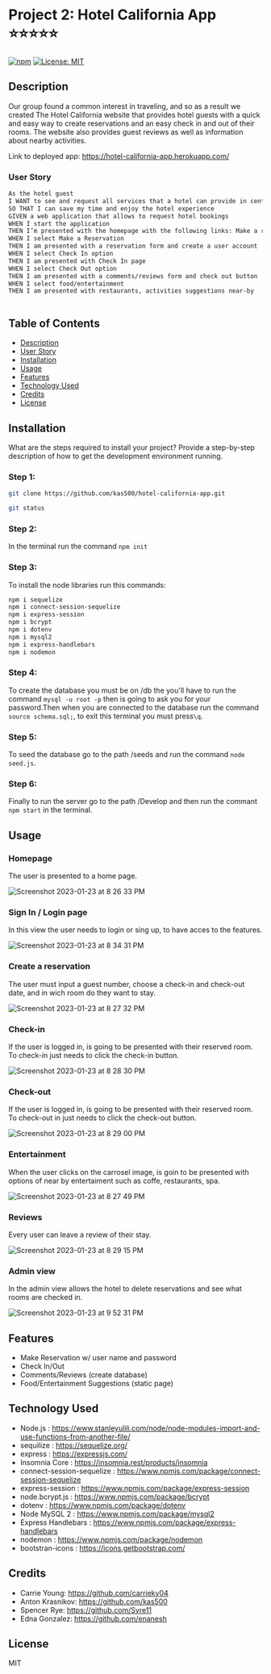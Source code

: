 # Project 2:  Hotel California App  :star::star::star::star::star:


[![npm](https://badge.fury.io/js/inquirer.svg)](http://badge.fury.io/js/inquirer)
  [![License: MIT](https://img.shields.io/badge/License-MIT-yellow.svg)](https://opensource.org/licenses/MIT)
  
  
 ## Description
 
 
Our group found a common interest in traveling, and so as a result we created The Hotel California website that provides hotel guests with a quick and easy way to create reservations and an easy  check in and out of their rooms. The website also provides guest reviews as well as information about nearby activities.

Link to deployed app: https://hotel-california-app.herokuapp.com/



### User Story

```sh
As the hotel guest
I WANT to see and request all services that a hotel can provide in central web app
SO THAT I can save my time and enjoy the hotel experience
GIVEN a web application that allows to request hotel bookings
WHEN I start the application
THEN I’m presented with the homepage with the following links: Make a reservation, Check In/Out, leave comments/reviews, Food/entertainment suggestions
WHEN I select Make a Reservation
THEN I am presented with a reservation form and create a user account
WHEN I select Check In option
THEN I am presented with Check In page
WHEN I select Check Out option
THEN I am presented with a comments/reviews form and check out button
WHEN I select food/entertainment
THEN I am presented with restaurants, activities suggestions near-by



```






## Table of Contents
- [Description](#description)
- [User Story](#user-story)
- [Installation](#installation)
- [Usage](#usage)
- [Features](#features)
- [Technology Used](#technology-used)
- [Credits](#credits)
- [License](#license)

## Installation
What are the steps required to install your project? Provide a step-by-step description of how to get the development environment running.




### Step 1:

```sh
git clone https://github.com/kas500/hotel-california-app.git

git status 
```

### Step 2:

In the terminal run the command `npm init`

### Step 3:

To install the node libraries run this commands:
```sh
npm i sequelize
npm i connect-session-sequelize
npm i express-session
npm i bcrypt
npm i dotenv
npm i mysql2
npm i express-handlebars
npm i nodemon
```



### Step 4:
To create the database you must be on /db the you'll have to run the command `mysql -u root -p` then is going to ask you for your password.Then when you are connected to the database run the command `source schema.sql;`, to exit this terminal you must press`\q`.

### Step 5:

To seed the database go to the path /seeds and run the command `node seed.js`.

### Step 6:

Finally to run the server go to the path /Develop and then run the commant `npm start` in the terminal.



## Usage


### Homepage

The user is presented to a home page.

![Screenshot 2023-01-23 at 8 26 33 PM](https://user-images.githubusercontent.com/111031708/214212372-6e40f33b-6d59-445a-b592-b3b1a8417138.png)


### Sign In / Login page 

In this view the user needs to login or sing up, to have acces to the features.

![Screenshot 2023-01-23 at 8 34 31 PM](https://user-images.githubusercontent.com/111031708/214213005-583e6b0f-46b7-446e-bd88-0324632bee82.png)


### Create a reservation

The user must input a guest number, choose a check-in and check-out date, and in wich room do they want to stay.

![Screenshot 2023-01-23 at 8 27 32 PM](https://user-images.githubusercontent.com/111031708/214212567-357d802d-cff6-4699-9364-0aba87f18fb2.png)


### Check-in

If the user is logged in, is going to be presented with their reserved room. To check-in just needs to click the check-in button. 

![Screenshot 2023-01-23 at 8 28 30 PM](https://user-images.githubusercontent.com/111031708/214212624-568441fd-5975-4b04-817f-a473dfa81255.png)


### Check-out 

If the user is logged in, is going to be presented with their reserved room. To check-out  in just needs to click the check-out button. 

![Screenshot 2023-01-23 at 8 29 00 PM](https://user-images.githubusercontent.com/111031708/214212696-8c2a55f3-7fe2-4c80-9219-2bf5862c0291.png)


### Entertainment

When the user clicks on the carrosel image, is goin to be presented with options of near by entertaiment such as coffe, restaurants, spa.

![Screenshot 2023-01-23 at 8 27 49 PM](https://user-images.githubusercontent.com/111031708/214213312-93ee5698-eb5a-47e6-af76-b2188660527f.png)


### Reviews

Every user can leave a review of their stay.

![Screenshot 2023-01-23 at 8 29 15 PM](https://user-images.githubusercontent.com/111031708/214213783-7cdf5ab4-3f0b-463b-9e19-f803c50bfe5d.png)

### Admin view

In the admin view allows the hotel to delete reservations and see what rooms are checked in.  

![Screenshot 2023-01-23 at 9 52 31 PM](https://user-images.githubusercontent.com/111031708/214221634-aec2c35e-7344-4103-8593-0c6f2bdec03e.png)





## Features

- Make Reservation w/ user name and password
- Check In/Out 
- Comments/Reviews (create database)
- Food/Entertainment Suggestions (static page)





## Technology Used

- Node.js : https://www.stanleyulili.com/node/node-modules-import-and-use-functions-from-another-file/
- sequilize : https://sequelize.org/
- express : https://expressjs.com/
- Insomnia Core : https://insomnia.rest/products/insomnia
- connect-session-sequelize : https://www.npmjs.com/package/connect-session-sequelize
- express-session : https://www.npmjs.com/package/express-session
- node.bcrypt.js : https://www.npmjs.com/package/bcrypt
- dotenv : https://www.npmjs.com/package/dotenv  
- Node MySQL 2 : https://www.npmjs.com/package/mysql2
- Express Handlebars : https://www.npmjs.com/package/express-handlebars
- nodemon : https://www.npmjs.com/package/nodemon
- bootstran-icons : https://icons.getbootstrap.com/






## Credits

- Carrie Young: https://github.com/carrieky04
- Anton Krasnikov: https://github.com/kas500
- Spencer Rye: https://github.com/Syre11
- Edna Gonzalez: https://github.com/enanesh



## License

MIT


